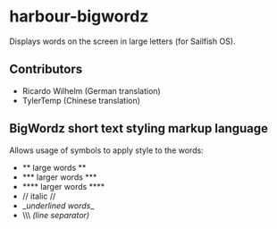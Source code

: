 harbour-bigwordz
================

Displays words on the screen in large letters (for Sailfish OS).


Contributors
----------------
- Ricardo Wilhelm (German translation)
- TylerTemp (Chinese translation)


BigWordz short text styling markup language
----------------
Allows usage of symbols to apply style to the words:
 
- \*\* large words **
- \*\*\* larger words ***
- \*\*\*\* larger words ****
- // italic //
- \__underlined words__
- \\\\\  *(line separator)*

